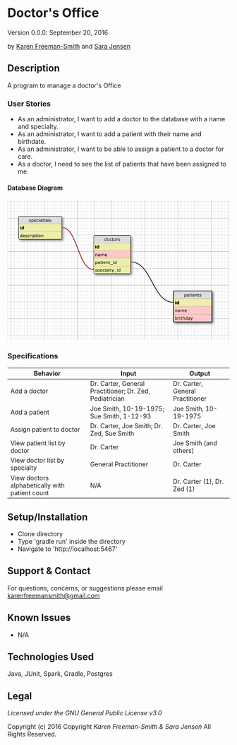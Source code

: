 # Doctor's Office
Version 0.0.0: September 20, 2016

by [Karen Freeman-Smith](https://github.com/karenfreemansmith) and [Sara Jensen](https://github.com/thejensen)

## Description
A program to manage a doctor's Office

### User Stories
* As an administrator, I want to add a doctor to the database with a name and specialty.
* As an administrator, I want to add a patient with their name and birthdate.
* As an administrator, I want to be able to assign a patient to a doctor for care.
* As a doctor, I need to see the list of patients that have been assigned to me.

#### Database Diagram
![database diagram](database.png)

### Specifications
| Behavior                                       | Input                                                   | Output                           |
|------------------------------------------------|---------------------------------------------------------|----------------------------------|
| Add a doctor                                   | Dr. Carter, General Practitioner; Dr. Zed, Pediatrician | Dr. Carter, General Practitioner |
| Add a patient                                  | Joe Smith, 10-19-1975; Sue Smith, 1-12-93               | Joe Smith, 10-19-1975            |
| Assign patient to doctor                       | Dr. Carter, Joe Smith; Dr. Zed, Sue Smith               | Dr. Carter, Joe Smith            |
| View patient list by doctor                    | Dr. Carter                                              | Joe Smith (and others)           |
| View doctor list by specialty                  | General Practitioner                                    | Dr. Carter                       |
| View doctors alphabetically with patient count | N/A                                                     | Dr. Carter (1), Dr. Zed (1)      |

## Setup/Installation
* Clone directory
* Type 'gradle run' inside the directory
* Navigate to 'http://localhost:5467'

## Support & Contact
For questions, concerns, or suggestions please email karenfreemansmith@gmail.com

## Known Issues
* N/A

## Technologies Used
Java, JUnit, Spark, Gradle, Postgres

## Legal
*Licensed under the GNU General Public License v3.0*

Copyright (c) 2016 Copyright _Karen Freeman-Smith & Sara Jensen_ All Rights Reserved.

